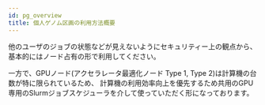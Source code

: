 ```yaml
---
id: pg_overview
title: 個人ゲノム区画の利用方法概要
---
```



他のユーザのジョブの状態などが見えないようにセキュリティー上の観点から、
基本的にはノード占有の形で利用してください。


一方で、GPUノード(アクセラレータ最適化ノード Type 1, Type 2)は計算機の台数が特に限られているため、
計算機の利用効率向上を優先するため共用のGPU専用のSlurmジョブスケジューラを介して使っていただく形になっております。



